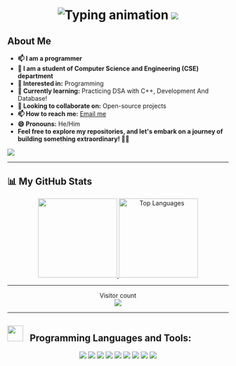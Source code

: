 <h1 align="center">  
  <img  
   src="https://readme-typing-svg.herokuapp.com/?font=Righteous&size=35&center=true&vCenter=true&width=500&height=70&color=F59E0B&duration=4000&lines=Hi+There!+%F0%9F%91%8B;+I'm+Md+Maruf+Sheikh!;+ and i'm a programmer.
!%F0%9F%92%9E%EF%B8%8F!;"  
   alt="Typing animation"  
 />  
  <img src="https://user-images.githubusercontent.com/73097560/115834477-dbab4500-a447-11eb-908a-139a6edaec5c.gif">  
</h1>  

## About Me  
- **📫 I am a programmer**  
- **💞️ I am a student of Computer Science and Engineering (CSE) department**  
- **👀 Interested in:** Programming  
- **🌱 Currently learning:** Practicing DSA with C++, Development And Database!  
- **💞️ Looking to collaborate on:** Open-source projects  
- **📫 How to reach me:** [Email me](mailto:mdmarufsheikh707@gmail.com)  
- **😄 Pronouns:** He/Him  
- **Feel free to explore my repositories, and let's embark on a journey of building something extraordinary! 🚀✨**  

<img src="https://user-images.githubusercontent.com/73097560/115834477-dbab4500-a447-11eb-908a-139a6edaec5c.gif">  

---

## 📊 My GitHub Stats  

<div align="center">  
  <a href="https://github.com/mdmarufsheikh70">   
    <img height="180em" src="https://github-readme-stats.vercel.app/api?username=mdmarufsheikh70&show_icons=true&theme=algolia"/>  
    <img height="180em" src="https://github-readme-stats.vercel.app/api/top-langs/?username=mdmarufsheikh70&layout=compact&langs_count=15&theme=algolia&v=2" alt="Top Languages"/>  
  </a>
</div>  

---

<p align="center">  
  Visitor count<br>  
  <img src="https://profile-counter.glitch.me/mdmarufsheikh70/count.svg" />  
</p>  

---

<h2>
  <img src="https://github-production-user-asset-6210df.s3.amazonaws.com/73993775/285126925-0b3a8bfe-ddfb-4c7f-93db-3517b0b6fe69.gif" width="36px">&nbsp;&nbsp; Programming Languages and Tools:
</h2>

<p align="center">
  <img src="https://img.shields.io/badge/c-%2300599C.svg?style=for-the-badge&logo=c&logoColor=white">
  <img src="https://img.shields.io/badge/c++-%2300599C.svg?style=for-the-badge&logo=c%2B%2B&logoColor=white">
  <img src="https://img.shields.io/badge/dart-%230175C2.svg?style=for-the-badge&logo=dart&logoColor=white">
  <img src="https://img.shields.io/badge/Flutter-%2302569B.svg?style=for-the-badge&logo=Flutter&logoColor=white">
  <img src="https://img.shields.io/badge/python-3670A0?style=for-the-badge&logo=python&logoColor=ffdd54">
  <img src="https://img.shields.io/badge/Git-fc6d26?style=for-the-badge&logo=git&logoColor=white">
  <img src="https://img.shields.io/badge/GitHub-%23121011.svg?style=for-the-badge&logo=github&logoColor=white">
  <img src="https://img.shields.io/badge/sql-4479A1?style=for-the-badge&logo=postgresql&logoColor=white">
  <img src="https://img.shields.io/badge/mysql-%2300f.svg?style=for-the-badge&logo=mysql&logoColor=white">
</p>
